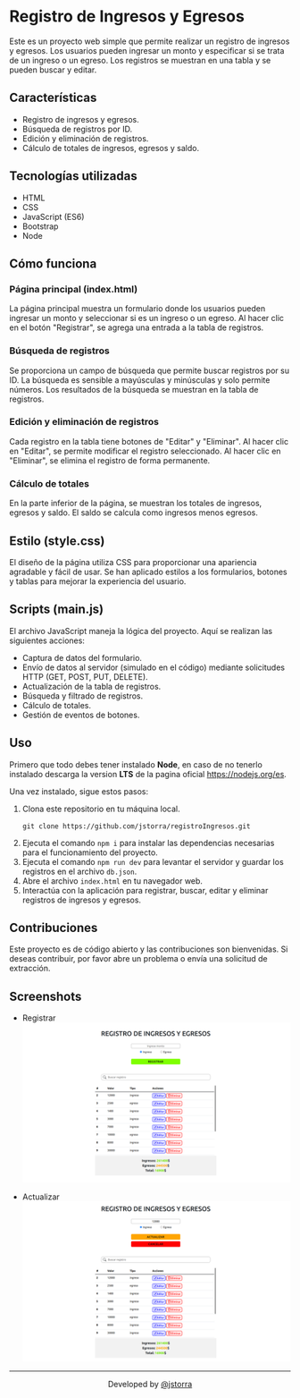 # Registro de Ingresos y Egresos

Este es un proyecto web simple que permite realizar un registro de ingresos y egresos. Los usuarios pueden ingresar un monto y especificar si se trata de un ingreso o un egreso. Los registros se muestran en una tabla y se pueden buscar y editar.

## Características

- Registro de ingresos y egresos.
- Búsqueda de registros por ID.
- Edición y eliminación de registros.
- Cálculo de totales de ingresos, egresos y saldo.

## Tecnologías utilizadas

- HTML
- CSS
- JavaScript (ES6)
- Bootstrap
- Node

## Cómo funciona

### Página principal (index.html)

La página principal muestra un formulario donde los usuarios pueden ingresar un monto y seleccionar si es un ingreso o un egreso. Al hacer clic en el botón "Registrar", se agrega una entrada a la tabla de registros.

### Búsqueda de registros

Se proporciona un campo de búsqueda que permite buscar registros por su ID. La búsqueda es sensible a mayúsculas y minúsculas y solo permite números. Los resultados de la búsqueda se muestran en la tabla de registros.

### Edición y eliminación de registros

Cada registro en la tabla tiene botones de "Editar" y "Eliminar". Al hacer clic en "Editar", se permite modificar el registro seleccionado. Al hacer clic en "Eliminar", se elimina el registro de forma permanente.

### Cálculo de totales

En la parte inferior de la página, se muestran los totales de ingresos, egresos y saldo. El saldo se calcula como ingresos menos egresos.

## Estilo (style.css)

El diseño de la página utiliza CSS para proporcionar una apariencia agradable y fácil de usar. Se han aplicado estilos a los formularios, botones y tablas para mejorar la experiencia del usuario.

## Scripts (main.js)

El archivo JavaScript maneja la lógica del proyecto. Aquí se realizan las siguientes acciones:

- Captura de datos del formulario.
- Envío de datos al servidor (simulado en el código) mediante solicitudes HTTP (GET, POST, PUT, DELETE).
- Actualización de la tabla de registros.
- Búsqueda y filtrado de registros.
- Cálculo de totales.
- Gestión de eventos de botones.

## Uso

Primero que todo debes tener instalado **Node**, en caso de no tenerlo instalado descarga la version **LTS** de la pagina oficial https://nodejs.org/es.

Una vez instalado, sigue estos pasos:

1. Clona este repositorio en tu máquina local.
   ```shell
   git clone https://github.com/jstorra/registroIngresos.git
   ```
2. Ejecuta el comando `npm i` para instalar las dependencias necesarias para el funcionamiento del proyecto.
3. Ejecuta el comando `npm run dev` para levantar el servidor y guardar los registros en el archivo `db.json`.
4. Abre el archivo `index.html` en tu navegador web.
5. Interactúa con la aplicación para registrar, buscar, editar y eliminar registros de ingresos y egresos.

## Contribuciones

Este proyecto es de código abierto y las contribuciones son bienvenidas. Si deseas contribuir, por favor abre un problema o envía una solicitud de extracción.

## Screenshots

- Registrar
  ![](img/projectMain.png)

- Actualizar
  ![](img/projectMainUpdate.png)

---

<p align="center">Developed by <a href="https://github.com/jstorra">@jstorra</a></p>
